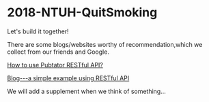 # 2018-NTUH-QuitSmoking
Let's build it together!

There are some blogs/websites worthy of recommendation,which we collect from our friends and Google.

[How to use Pubtator RESTful API?](https://www.ncbi.nlm.nih.gov/CBBresearch/Lu/Demo/tmTools/curl.html)

[Blog---a simple example using RESTful API ](http://limitimil.blogspot.com/2016/10/ncbi-text-mining.html)

We will add a supplement when we think of something...


                                                                                
